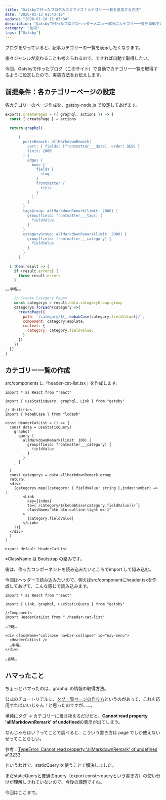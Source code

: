 ```yaml
---
title: "Gatsbyで作ったブログカスタマイズ！カテゴリー一覧を追加する方法"
date: "2020-01-13 01:43:18"
update: "2020-01-28 11:03:34"
description: "Gatsbyで作ったブログのヘッダーメニュー部分にカテゴリー一覧を自動で追加するようにカスタマイズしました。実際に書いたコードを共有します"
category: "技術"
tags: ["Gatsby"]
---
```


ブログをやっていると、記事カテゴリーの一覧を表示したくなります。

後々ジャンルが変わることも考えられるので、できれば自動で取得したい。

今回、Gatsbyで作ったブログ（このサイト）で自動でカテゴリー一覧を取得するように設定したので、実装方法をお伝えします。

## 前提条件：各カテゴリーページの設定

各カテゴリーのページ作成を、gatsby-node.js で設定してあげます。

```js:title=gatsby-node.js
exports.createPages = ({ graphql, actions }) => {
  const { createPage } = actions

  return graphql(
    `
      {
        postsRemark: allMarkdownRemark(
          sort: { fields: [frontmatter___date], order: DESC }
          limit: 2000
        ) {
          edges {
            node {
              fields {
                slug
              }
              frontmatter {
                title
              }
            }
          }
        }
        tagsGroup: allMarkdownRemark(limit: 2000) {
          group(field: frontmatter___tags) {
            fieldValue
          }
        }
        categoryGroup: allMarkdownRemark(limit: 2000) {
          group(field: frontmatter___category) {
            fieldValue
          }
        }
      }
    `
  ).then(result => {
    if (result.errors) {
      throw result.errors
    }

……中略……

    // Create Category Pages
    const categorys = result.data.categoryGroup.group
    categorys.forEach(category =>{
      createPage({
        path: `/category/${_.kebabCase(category.fieldValue)}/`,
        component: categoryTemplate,
        context: {
          category: category.fieldValue,
        }
      })
    })
  })
}
```

## カテゴリー一覧の作成

src/components に「header-cat-list.tsx」を作成します。

```tsx:title=header-cat-list.tsx
import * as React from "react"

import { useStaticQuery, graphql, Link } from "gatsby"

// Utilities
import { kebabCase } from "lodash"

const HeaderCatList = () => {
  const data = useStaticQuery(
    graphql`
      query {
        allMarkdownRemark(limit: 100) {
          group(field: frontmatter___category) {
            fieldValue
          }
        }
      }
    `
  )
  const categorys = data.allMarkdownRemark.group
  return(
  <div>
    {categorys.map((category: { fieldValue: string },index:number) => (
        <Link
          key={index}
          to={`/category/${kebabCase(category.fieldValue)}/`}
          className="btn btn-outline-light mx-1"
        >
          {category.fieldValue}
        </Link>
    ))}
  </div>
  )
}

export default HeaderCatList
```

※ClassName は Bootstrap の絡みです。

後は、作ったコンポーネントを読み込みたいところでimport して組み込む。

今回はヘッダーで読み込みたいので、例えばsrc/componentにheader.tsxを作成してあげて、こんな感じで読み込みます。

```tsx:title=header.tsx
import * as React from "react"

import { Link, graphql, useStaticQuery } from "gatsby"

//Components
import HeaderCatList from "./header-cat-list"

…中略…

<div className="collapse navbar-collapse" id="nav-menu">
  <HeaderCatList />
  …中略…
</div>

…省略…
```

## ハマったこと

ちょっとハマったのは、graphql の情報の取得方法。

公式のチュートリアルに、[タグ一覧ページの作り方](https://www.gatsbyjs.org/docs/adding-tags-and-categories-to-blog-posts/)というのがあって、これを応用すればいいじゃん！と思ったのですが……。

単純にタグ → カテゴリーに置き換えるだけだと、**Cannot read property 'allMarkdownRemark' of undefined**の表示が出てしまう。

なんじゃらほい？ってことで調べると、こういう書き方は page でしか使えないぜってことらしい。

参考：[TypeError: Cannot read property 'allMarkdownRemark' of undefined #13233](https://github.com/gatsbyjs/gatsby/issues/13233)

というわけで、staticQuery を使うことで解決しました。

まだstaticQueryと普通のquery（export const～queryという書き方）の使い分けが理解しきれていないので、今後の課題ですね。

今回はここまで。
